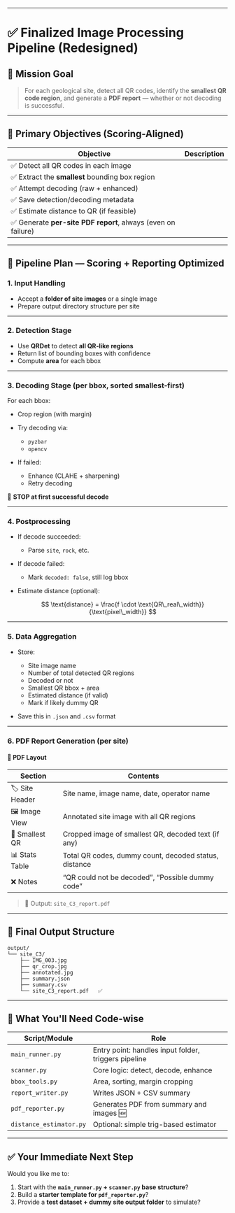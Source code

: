 
---

# ✅ Finalized Image Processing Pipeline (Redesigned)

## 🏁 **Mission Goal**

> For each geological site, detect all QR codes, identify the **smallest QR code region**, and generate a **PDF report** — whether or not decoding is successful.

---

## 🎯 Primary Objectives (Scoring-Aligned)

| Objective                                                    | Description |
| ------------------------------------------------------------ | ----------- |
| ✅ Detect all QR codes in each image                          |             |
| ✅ Extract the **smallest** bounding box region               |             |
| ✅ Attempt decoding (raw + enhanced)                          |             |
| ✅ Save detection/decoding metadata                           |             |
| ✅ Estimate distance to QR (if feasible)                      |             |
| ✅ Generate **per-site PDF report**, always (even on failure) |             |

---

## 🔄 Pipeline Plan — Scoring + Reporting Optimized

### **1. Input Handling**

* Accept a **folder of site images** or a single image
* Prepare output directory structure per site

---

### **2. Detection Stage**

* Use **QRDet** to detect **all QR-like regions**
* Return list of bounding boxes with confidence
* Compute **area** for each bbox

---

### **3. Decoding Stage (per bbox, sorted smallest-first)**

For each bbox:

* Crop region (with margin)
* Try decoding via:

  * `pyzbar`
  * `opencv`
* If failed:

  * Enhance (CLAHE + sharpening)
  * Retry decoding

🧠 **STOP at first successful decode**

---

### **4. Postprocessing**

* If decode succeeded:

  * Parse `site`, `rock`, etc.
* If decode failed:

  * Mark `decoded: false`, still log bbox
* Estimate distance (optional):

  $$
  \text{distance} = \frac{f \cdot \text{QR\_real\_width}}{\text{pixel\_width}}
  $$

---

### **5. Data Aggregation**

* Store:

  * Site image name
  * Number of total detected QR regions
  * Decoded or not
  * Smallest QR bbox + area
  * Estimated distance (if valid)
  * Mark if likely dummy QR
* Save this in `.json` and `.csv` format

---

### **6. PDF Report Generation (per site)**

#### 📄 PDF Layout

| Section         | Contents                                              |
| --------------- | ----------------------------------------------------- |
| 🏷️ Site Header | Site name, image name, date, operator name            |
| 🖼️ Image View  | Annotated site image with all QR regions              |
| 🔎 Smallest QR  | Cropped image of smallest QR, decoded text (if any)   |
| 📊 Stats Table  | Total QR codes, dummy count, decoded status, distance |
| ❌ Notes         | “QR could not be decoded”, “Possible dummy code”      |

> 📁 Output: `site_C3_report.pdf`

---

## 📁 Final Output Structure

```
output/
└── site_C3/
    ├── IMG_003.jpg
    ├── qr_crop.jpg
    ├── annotated.jpg
    ├── summary.json
    ├── summary.csv
    └── site_C3_report.pdf   ✅
```

---

## 🧩 What You'll Need Code-wise

| Script/Module           | Role                                                 |
| ----------------------- | ---------------------------------------------------- |
| `main_runner.py`        | Entry point: handles input folder, triggers pipeline |
| `scanner.py`            | Core logic: detect, decode, enhance                  |
| `bbox_tools.py`         | Area, sorting, margin cropping                       |
| `report_writer.py`      | Writes JSON + CSV summary                            |
| `pdf_reporter.py`       | Generates PDF from summary and images 🆕             |
| `distance_estimator.py` | Optional: simple trig-based estimator                |

---

## ✅ Your Immediate Next Step

Would you like me to:

1. Start with the **`main_runner.py` + `scanner.py` base structure**?
2. Build a **starter template for `pdf_reporter.py`**?
3. Provide a **test dataset + dummy site output folder** to simulate?


